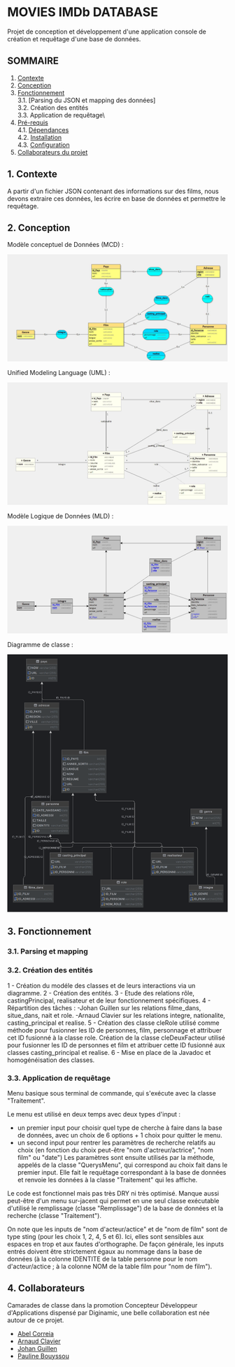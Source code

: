 # MOVIES IMDb DATABASE
Projet de conception et développement d'une application console de création et requêtage d'une base de données.

## SOMMAIRE
1. [Contexte](#contexte)
2. [Conception](#conception)
3. [Fonctionnement](#fonctionnement)\
    3.1. [Parsing du JSON et mapping des données]\
    3.2. Création des entités\
    3.3. Application de requêtage\
4. [Pré-requis](#pré-requis)\
    4.1. [Dépendances](#dépendances)\
    4.2. [Installation](#installation)\
    4.3. [Configuration](#configuration)
5. [Collaborateurs du projet](#collaborateurs)


## 1. Contexte
A partir d'un fichier JSON contenant des informations sur des films, nous devons extraire ces données, les écrire en base de données et permettre le requêtage.

## 2. Conception

Modèle conceptuel de Données (MCD) :

![MCD](Conception/MCD_database.jpg)

Unified Modeling Language (UML) :

![UML](Conception/UML_database.jpg)

Modèle Logique de Données (MLD) :

![MLD](Conception/MLD_database.jpg)

Diagramme de classe :

![Diagramme de classes](conception/diagramme_classe.png)

## 3. Fonctionnement
### 3.1. Parsing et mapping

### 3.2. Création des entités

1 - Création du modéle des classes et de leurs interactions via un diagramme.
2 - Création des entités.
3 - Etude des relations rôle, castingPrincipal, realisateur et de leur fonctionnement spécifiques.
4 - Répartition des tâches :
-Johan Guillen sur les relations filme_dans, situe_dans, nait et role.
-Arnaud Clavier sur les relations integre, nationalite, casting_principal et realise.
5 - Création des classe cleRole utilisé comme méthode pour fusionner les ID de personnes, film, personnage et attribuer cet ID fusionné à la classe role.
Création de la classe cleDeuxFacteur utilisé pour fusionner les ID de personnes et film et attribuer cette ID fusionné aux classes casting_principal et realise.
6 - Mise en place de la Javadoc et homogénéisation des classes.


### 3.3. Application de requêtage

Menu basique sous terminal de commande, qui s'exécute avec la classe "Traitement".

Le menu est utilisé en deux temps avec deux types d'input :
- un premier input pour choisir quel type de cherche à faire dans la base de données, avec un choix de 6 options + 1 choix pour quitter le menu.
- un second input pour rentrer les paramètres de recherche relatifs au choix (en fonction du choix peut-être "nom d'actreur/actrice", "nom film" ou "date")
Les paramètres sont ensuite utilisés par la méthode, appelés de la classe "QuerysMenu", qui correspond au choix fait dans le premier input. Elle fait le requêtage correspondant à la base de données et renvoie les données à la classe "Traitement" qui les affiche.

Le code est fonctionnel mais pas très DRY ni très optimisé.
Manque aussi peut-être d'un menu sur-jacent qui permet en une seul classe exécutable d'utilisé le remplissage (classe "Remplissage") de la base de données et la recherche (classe "Traitement").

On note que les inputs de "nom d'acteur/actice" et de "nom de film" sont de type sting (pour les choix 1, 2, 4, 5 et 6). Ici, elles sont sensibles aux espaces en trop et aux fautes d'orthographe. De façon générale, les inputs entrés doivent être strictement égaux au nommage dans la base de données (à la colonne IDENTITE de la table personne pour le nom d'acteur/actice ; à la colonne NOM de la table film pour "nom de film").


## 4. Collaborateurs
Camarades de classe dans la promotion Concepteur Développeur d'Applications dispensé par Diginamic, une belle collaboration est née autour de ce projet.

- [Abel Correia](#https://github.com/Erico-Labare)
- [Arnaud Clavier](#https://github.com/Arnaud-C18)
- [Johan Guillen](#https://github.com/sioupe)
- [Pauline Bouyssou](#https://github.com/popobg)
